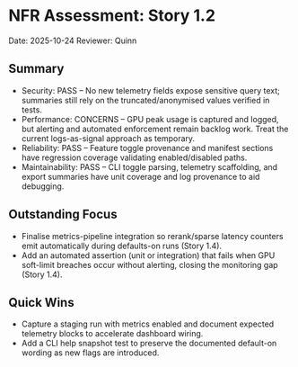 # NFR Assessment: Story 1.2

Date: 2025-10-24
Reviewer: Quinn

## Summary

- Security: PASS – No new telemetry fields expose sensitive query text; summaries still rely on the truncated/anonymised values verified in tests.
- Performance: CONCERNS – GPU peak usage is captured and logged, but alerting and automated enforcement remain backlog work. Treat the current logs-as-signal approach as temporary.
- Reliability: PASS – Feature toggle provenance and manifest sections have regression coverage validating enabled/disabled paths.
- Maintainability: PASS – CLI toggle parsing, telemetry scaffolding, and export summaries have unit coverage and log provenance to aid debugging.

## Outstanding Focus

- Finalise metrics-pipeline integration so rerank/sparse latency counters emit automatically during defaults-on runs (Story 1.4).
- Add an automated assertion (unit or integration) that fails when GPU soft-limit breaches occur without alerting, closing the monitoring gap (Story 1.4).

## Quick Wins

- Capture a staging run with metrics enabled and document expected telemetry blocks to accelerate dashboard wiring.
- Add a CLI help snapshot test to preserve the documented default-on wording as new flags are introduced.
